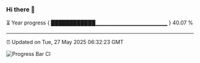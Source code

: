 ### Hi there 👋

⏳ Year progress { ████████████▁▁▁▁▁▁▁▁▁▁▁▁▁▁▁▁▁▁ } 40.07 %

---

⏰ Updated on Tue, 27 May 2025 06:32:23 GMT

![Progress Bar CI](https://github.com/liununu/liununu/workflows/Progress%20Bar%20CI/badge.svg)
